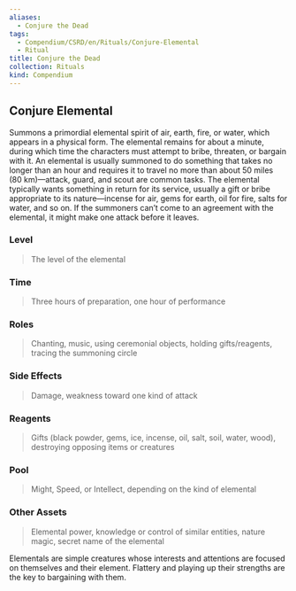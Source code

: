 ```yaml
---
aliases:
  - Conjure the Dead
tags:
  - Compendium/CSRD/en/Rituals/Conjure-Elemental
  - Ritual
title: Conjure the Dead
collection: Rituals
kind: Compendium
---
```

## Conjure Elemental
Summons a primordial elemental spirit of air, earth, fire, or water, which appears in a physical form. The elemental remains for about a minute, during which time the characters must attempt to bribe, threaten, or bargain with it. An elemental is usually summoned to do something that takes no longer than an hour and requires it to travel no more than about 50 miles (80 km)—attack, guard, and scout are common tasks. The elemental typically wants something in return for its service, usually a gift or bribe appropriate to its nature—incense for air, gems for earth, oil for fire, salts for water, and so on. If the summoners can’t come to an agreement with the elemental, it might make one attack before it leaves. 
### Level 
>The level of the elemental 
### Time 
>Three hours of preparation, one hour of performance 
### Roles 
>Chanting, music, using ceremonial objects, holding gifts/reagents, tracing the summoning circle 
### Side Effects 
>Damage, weakness toward one kind of attack 
### Reagents 
>Gifts (black powder, gems, ice, incense, oil, salt, soil, water, wood), destroying opposing items or creatures 
### Pool 
>Might, Speed, or Intellect, depending on the kind of elemental 
### Other Assets 
>Elemental power, knowledge or control of similar entities, nature magic, secret name of the elemental

Elementals are simple creatures whose interests and attentions are focused on themselves and their element. Flattery and playing up their strengths are the key to bargaining with them.
